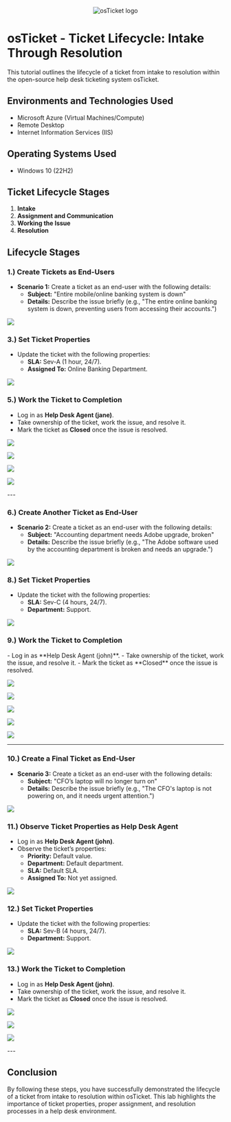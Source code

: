 <p align="center">
<img src="https://i.imgur.com/Clzj7Xs.png" alt="osTicket logo"/>
</p>

<h1>osTicket - Ticket Lifecycle: Intake Through Resolution</h1>
This tutorial outlines the lifecycle of a ticket from intake to resolution within the open-source help desk ticketing system osTicket.<br />

<h2>Environments and Technologies Used</h2>

- Microsoft Azure (Virtual Machines/Compute)
- Remote Desktop
- Internet Information Services (IIS)

<h2>Operating Systems Used</h2>

- Windows 10 (22H2)

<h2>Ticket Lifecycle Stages</h2>

1. **Intake**
2. **Assignment and Communication**
3. **Working the Issue**
4. **Resolution**

<h2>Lifecycle Stages</h2>

<h3>1.) Create Tickets as End-Users</h3>

- **Scenario 1:** Create a ticket as an end-user with the following details:
  - **Subject:** "Entire mobile/online banking system is down"
  - **Details:** Describe the issue briefly (e.g., "The entire online banking system is down, preventing users from accessing their accounts.")

<p>
<img src="https://github.com/user-attachments/assets/90cc688e-ae33-4d39-8559-2e1f70224fbb"/>
</p>


</p>

<h3>3.) Set Ticket Properties</h3>

- Update the ticket with the following properties:
  - **SLA:** Sev-A (1 hour, 24/7).
  - **Assigned To:** Online Banking Department.

<p>
<img src="https://github.com/user-attachments/assets/3b5e4149-00f7-444a-9d0e-54027902bdac"/>
</p>


<h3>5.) Work the Ticket to Completion</h3>

- Log in as **Help Desk Agent (jane)**.
- Take ownership of the ticket, work the issue, and resolve it.
- Mark the ticket as **Closed** once the issue is resolved.

<p>
<img src="https://github.com/user-attachments/assets/05d1c084-05fb-4b40-9760-528e6086eca1"/>

</p>

<p>
<img src="https://github.com/user-attachments/assets/20c19493-380b-46d5-afe8-49c749ee9654"/>
</p>

<p>
<img src="https://github.com/user-attachments/assets/caa41ecf-a813-473e-94f2-c3a6cbccdfc2"/>
</p

<p>
<img src="https://github.com/user-attachments/assets/3cc3abbe-3390-44a8-b49a-24236d3fe785"/>
</p>
---

<h3>6.) Create Another Ticket as End-User</h3>

- **Scenario 2:** Create a ticket as an end-user with the following details:
  - **Subject:** "Accounting department needs Adobe upgrade, broken"
  - **Details:** Describe the issue briefly (e.g., "The Adobe software used by the accounting department is broken and needs an upgrade.")
 
<p>
<img src="https://github.com/user-attachments/assets/035020df-abc9-4d8b-a60d-17131de55589"/>
</p>

 
<p>

<h3>8.) Set Ticket Properties</h3>

- Update the ticket with the following properties:
  - **SLA:** Sev-C (4 hours, 24/7).
  - **Department:** Support.
 
<p>
<img src="https://github.com/user-attachments/assets/1781c432-c4f9-4f6b-a418-5fb3f4aa5119"/>
</p>

<h3>9.) Work the Ticket to Completion</h3>
- Log in as **Help Desk Agent (john)**.
- Take ownership of the ticket, work the issue, and resolve it.
- Mark the ticket as **Closed** once the issue is resolved.

<p>
<img src="https://github.com/user-attachments/assets/5c5b1089-6940-4a3b-8502-b448887101ba"/>
</p>

<p>
<img src="https://github.com/user-attachments/assets/01e76f18-5444-4c9c-9fef-21313b7496b7"/>
</p>

<p>
<img src="https://github.com/user-attachments/assets/8f9de769-5e8c-4aeb-ad8d-87041f06c33f"/>
</p>

<p>
<img src="https://github.com/user-attachments/assets/c6ee43f5-aea5-41fa-87b0-c7db6efb0a59"/>
</p>

<p>
<img src="https://github.com/user-attachments/assets/69673aae-a5e9-4008-9388-f3a6202c416a"/>
</p>

---

<h3>10.) Create a Final Ticket as End-User</h3>

- **Scenario 3:** Create a ticket as an end-user with the following details:
  - **Subject:** "CFO’s laptop will no longer turn on"
  - **Details:** Describe the issue briefly (e.g., "The CFO's laptop is not powering on, and it needs urgent attention.")
 
<p>
<img src="https://github.com/user-attachments/assets/0a5814c9-84d6-4948-8c13-cbe0fc41f131"/>
</p>

<h3>11.) Observe Ticket Properties as Help Desk Agent</h3>

- Log in as **Help Desk Agent (john)**.
- Observe the ticket’s properties:
  - **Priority:** Default value.
  - **Department:** Default department.
  - **SLA:** Default SLA.
  - **Assigned To:** Not yet assigned.

<p>
<img src="https://github.com/user-attachments/assets/30705a5e-ae48-4509-8e2c-1e37333ef4e7"/>


<h3>12.) Set Ticket Properties</h3>

- Update the ticket with the following properties:
  - **SLA:** Sev-B (4 hours, 24/7).
  - **Department:** Support.

<p>
<img src="https://github.com/user-attachments/assets/d519595c-8c45-4669-8965-79da317a99eb"/>
</p>

<h3>13.) Work the Ticket to Completion</h3>

- Log in as **Help Desk Agent (john)**.
- Take ownership of the ticket, work the issue, and resolve it.
- Mark the ticket as **Closed** once the issue is resolved.

<p>
<img src="https://github.com/user-attachments/assets/de57757c-72e6-4f95-b270-47dffc4fb704"/>
</p>

<p>
<img src="https://github.com/user-attachments/assets/78f53308-f605-4bce-bb24-f412fde4381b"/>
</p>

<p>
<img src="https://github.com/user-attachments/assets/85b34785-062f-4b56-aae8-b314aab5b260"/>


</p>
---

<h2>Conclusion</h2>

By following these steps, you have successfully demonstrated the lifecycle of a ticket from intake to resolution within osTicket. This lab highlights the importance of ticket properties, proper assignment, and resolution processes in a help desk environment.

